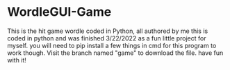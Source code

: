# WordleGUI-Game
This is the hit game wordle coded in Python, all authored by me
this is coded in python and was finished 3/22/2022 as a fun little project for myself. you will need to pip install a few things in cmd for this program to work though.
Visit the branch named "game" to download the file. have fun with it!
